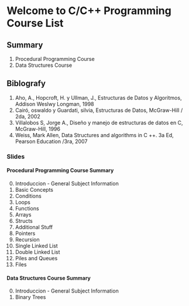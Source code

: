 # Welcome to C/C++ Programming Course List

## Summary

1. Procedural Programming Course
2. Data Structures Course

## Biblografy

1. Aho, A., Hopcroft, H. y Ullman, J., Estructuras de Datos y Algoritmos, Addison Weslwy Longman, 1998
2. Cairó, oswaldo y Guardati, silvia, Estructuras de Datos, McGraw-Hill / 2da, 2002
3. Villalobos S, Jorge A., Diseño y manejo de estructuras de datos en C, McGraw-Hill, 1996
4. Weiss, Mark Allen, Data Structures and algorithms in C ++. 3a Ed, Pearson Education /3ra, 2007

### Slides

#### Procedural Programming Course Summary

0. Introduccion - General Subject Information
1. Basic Concepts
2. Conditions
3. Loops
4. Functions
5. Arrays
6. Structs
7. Additional Stuff
8. Pointers
9. Recursion
10. Single Linked List
11. Double Linked List
12. Piles and Queues
13. Files

#### Data Structures Course Summary

0. Introduccion - General Subject Information
1. Binary Trees

